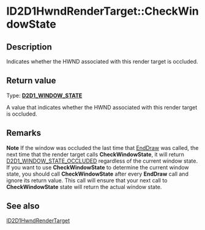 # ID2D1HwndRenderTarget::CheckWindowState

## Description

Indicates whether the HWND associated with this render target is occluded.

## Return value

Type: **[D2D1_WINDOW_STATE](https://learn.microsoft.com/windows/win32/api/d2d1/ne-d2d1-d2d1_window_state)**

A value that indicates whether the HWND associated with this render target is occluded.

## Remarks

**Note** If the window was occluded the last time that [EndDraw](https://learn.microsoft.com/windows/win32/api/d2d1/nf-d2d1-id2d1rendertarget-enddraw) was called, the next time that the render target calls **CheckWindowState**, it will return [D2D1_WINDOW_STATE_OCCLUDED](https://learn.microsoft.com/windows/win32/api/d2d1/ne-d2d1-d2d1_window_state) regardless of the current window state. If you want to use **CheckWindowState** to determine the current window state, you should call **CheckWindowState** after every **EndDraw** call and ignore its return value. This call will ensure that your next call to **CheckWindowState** state will return the actual window state.

## See also

[ID2D1HwndRenderTarget](https://learn.microsoft.com/windows/win32/api/d2d1/nn-d2d1-id2d1hwndrendertarget)